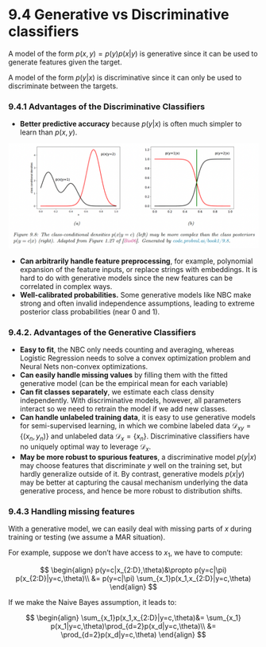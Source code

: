 # 9.4 Generative vs Discriminative classifiers

A model of the form $p(x,y)=p(y)p(x|y)$ is generative since it can be used to generate features given the target.

A model of the form $p(y|x)$ is discriminative since it can only be used to discriminate between the targets.

### 9.4.1 Advantages of the Discriminative Classifiers

- **Better predictive accuracy** because $p(y|x)$ is often much simpler to learn than $p(x,y)$.

![Screen Shot 2023-06-19 at 09.02.21.png](./Screen_Shot_2023-06-19_at_09.02.21.png)

- **Can arbitrarily handle feature preprocessing**, for example, polynomial expansion of the feature inputs, or replace strings with embeddings. It is hard to do with generative models since the new features can be correlated in complex ways.
- **Well-calibrated probabilities.** Some generative models like NBC make strong and often invalid independence assumptions, leading to extreme posterior class probabilities (near 0 and 1).

### 9.4.2. Advantages of the Generative Classifiers

- **Easy to fit**, the NBC only needs counting and averaging, whereas Logistic Regression needs to solve a convex optimization problem and Neural Nets non-convex optimizations.
- **Can easily handle missing values** by filling them with the fitted generative model (can be the empirical mean for each variable)
- **Can fit classes separately**, we estimate each class density independently. With discriminative models, however, all parameters interact so we need to retrain the model if we add new classes.
- **Can handle unlabeled training data**, it is easy to use generative models for semi-supervised learning, in which we combine labeled data $\mathcal{D}_{xy}=\{(x_n,y_n)\}$ and unlabeled data $\mathcal{D}_x=\{x_n\}$. Discriminative classifiers have no uniquely optimal way to leverage $\mathcal{D}_x$.
- **May be more robust to spurious features**, a discriminative model $p(y|x)$ may choose features that discriminate $y$ well on the training set, but hardly generalize outside of it. By contrast, generative models $p(x|y)$ may be better at capturing the causal mechanism underlying the data generative process, and hence be more robust to distribution shifts.

### 9.4.3 Handling missing features

 

With a generative model, we can easily deal with missing parts of $x$ during training or testing (we assume a MAR situation).

For example, suppose we don’t have access to $x_1$, we have to compute:

$$
\begin{align}
p(y=c|x_{2:D},\theta)&\propto p(y=c|\pi) p(x_{2:D}|y=c,\theta)\\
&= p(y=c|\pi) \sum_{x_1}p(x_1,x_{2:D}|y=c,\theta)
\end{align}
$$

If we make the Naive Bayes assumption, it leads to:

$$
\begin{align}
\sum_{x_1}p(x_1,x_{2:D}|y=c,\theta)&= \sum_{x_1} p(x_1|y=c,\theta)\prod_{d=2}p(x_d|y=c,\theta)\\
&= \prod_{d=2}p(x_d|y=c,\theta)
\end{align}
$$